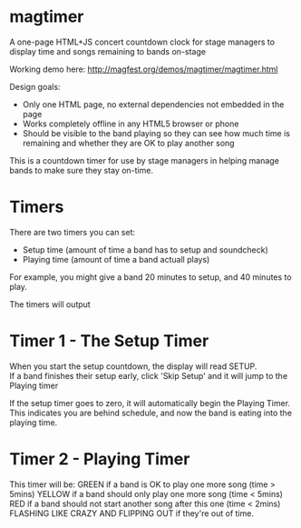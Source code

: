 magtimer
========

A one-page HTML+JS concert countdown clock for stage managers to display time and songs remaining to bands on-stage

Working demo here: http://magfest.org/demos/magtimer/magtimer.html

Design goals:
- Only one HTML page, no external dependencies not embedded in the page
- Works completely offline in any HTML5 browser or phone
- Should be visible to the band playing so they can see how much time is remaining and whether they are OK to play another song

This is a countdown timer for use by stage managers in helping manage bands to make sure they stay on-time.

Timers
===
There are two timers you can set:
- Setup time (amount of time a band has to setup and soundcheck)
- Playing time (amount of time a band actuall plays)

For example, you might give a band 20 minutes to setup, and 40 minutes to play.

The timers will output 

Timer 1 - The Setup Timer
===========
When you start the setup countdown, the display will read SETUP.  
If a band finishes their setup early, click 'Skip Setup' and it will jump to the Playing timer

If the setup timer goes to zero, it will automatically begin the Playing Timer.  
This indicates you are behind schedule, and now the band is eating into the playing time.

Timer 2 - Playing Timer
====
This timer will be:
GREEN if a band is OK to play one more song (time > 5mins)
YELLOW if a band should only play one more song (time < 5mins)
RED if a band should not start another song after this one (time < 2mins)
FLASHING LIKE CRAZY AND FLIPPING OUT if they're out of time.

